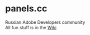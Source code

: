 # panels.cc
Russian Adobe Developers community  
All fun stuff is in the [Wiki](https://github.com/nvkzNemo/panels.cc/wiki)
